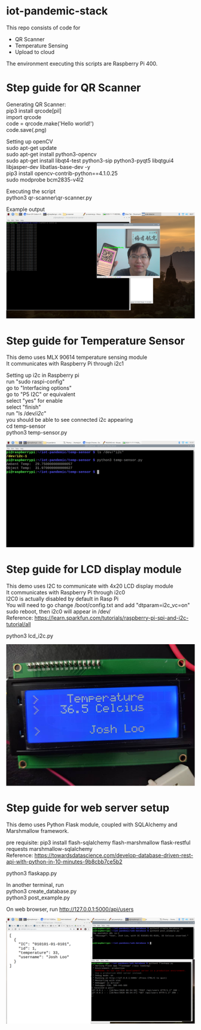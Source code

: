 # iot-pandemic-stack

This repo consists of code for  
- QR Scanner  
- Temperature Sensing  
- Upload to cloud  

The environment executing this scripts are Raspberry Pi 400.  

# Step guide for QR Scanner  
Generating QR Scanner:  
pip3 install qrcode[pil]  
import qrcode  
code = qrcode.make('Hello world!')  
code.save(<filename>.png)  

Setting up openCV  
sudo apt-get update  
sudo apt-get install python3-opencv  
sudo apt-get install libqt4-test python3-sip python3-pyqt5 libqtgui4 libjasper-dev libatlas-base-dev -y  
pip3 install opencv-contrib-python==4.1.0.25  
sudo modprobe bcm2835-v4l2  

Executing the script  
python3 qr-scanner\qr-scanner.py  

Example output  
![Example output](https://github.com/joshloo/iot-pandemic-stack/blob/main/qr-scanner/example-snapshot.png)  

# Step guide for Temperature Sensor  
This demo uses MLX 90614 temperature sensing module  
It communicates with Raspberry Pi through i2c1  

Setting up i2c in Raspberry pi  
run "sudo raspi-config"  
go to "Interfacing options"  
go to "P5 I2C" or equivalent  
select "yes" for enable  
select "finish"  
run "ls /dev/*i2c*"  
you should be able to see connected i2c appearing  
cd temp-sensor  
python3 temp-sensor.py  

![Example output](https://github.com/joshloo/iot-pandemic-stack/blob/main/temp-sensor/example-snapshot.png)  

# Step guide for LCD display module  
This demo uses I2C to communicate with 4x20 LCD display module  
It communicates with Raspberry Pi through i2c0  
I2C0 is actually disabled by default in Rasp Pi  
You will need to go change /boot/config.txt and add "dtparam=i2c_vc=on"  
sudo reboot, then i2c0 will appear in /dev/    
Reference: https://learn.sparkfun.com/tutorials/raspberry-pi-spi-and-i2c-tutorial/all  

python3 lcd_i2c.py  

![Example output](https://github.com/joshloo/iot-pandemic-stack/blob/main/i2c-lcd-display/example-snapshot.png)  

# Step guide for web server setup  
This demo uses Python Flask module, coupled with SQLAlchemy and Marshmallow framework.  

pre requisite: pip3 install flash-sqlalchemy flash-marshmallow flask-restful requests marshmallow-sqlalchemy  
Reference: https://towardsdatascience.com/develop-database-driven-rest-api-with-python-in-10-minutes-9b8cbb7ce5b2  

python3 flaskapp.py  

In another terminal, run  
python3 create_database.py  
python3 post_example.py  

On web browser, run http://127.0.0.1:5000/api/users

![Example output](https://github.com/joshloo/iot-pandemic-stack/blob/main/web-database/example_snapshot.png)